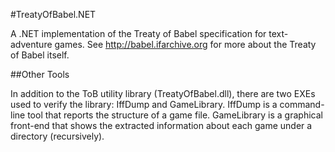 #TreatyOfBabel.NET

A .NET implementation of the Treaty of Babel specification for text-adventure
games. See http://babel.ifarchive.org for more about the Treaty of Babel
itself.

##Other Tools

In addition to the ToB utility library (TreatyOfBabel.dll), there are two
EXEs used to verify the library: IffDump and GameLibrary.  IffDump is a
command-line tool that reports the structure of a game file.  GameLibrary
is a graphical front-end that shows the extracted information about each
game under a directory (recursively).